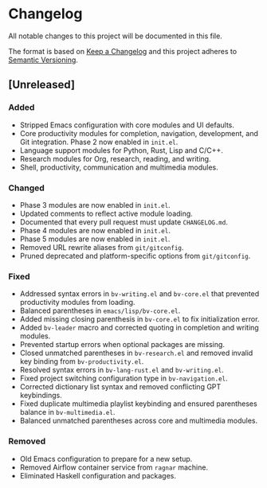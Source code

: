 # Changelog

All notable changes to this project will be documented in this file.

The format is based on [Keep a Changelog](https://keepachangelog.com/en/1.0.0/)
and this project adheres to [Semantic Versioning](https://semver.org/).

## [Unreleased]
### Added
- Stripped Emacs configuration with core modules and UI defaults.
- Core productivity modules for completion, navigation, development,
  and Git integration. Phase 2 now enabled in `init.el`.
- Language support modules for Python, Rust, Lisp and C/C++.
- Research modules for Org, research, reading, and writing.
- Shell, productivity, communication and multimedia modules.
### Changed
- Phase 3 modules are now enabled in `init.el`.
- Updated comments to reflect active module loading.
- Documented that every pull request must update `CHANGELOG.md`.
- Phase 4 modules are now enabled in `init.el`.
- Phase 5 modules are now enabled in `init.el`.
- Removed URL rewrite aliases from `git/gitconfig`.
- Pruned deprecated and platform-specific options from `git/gitconfig`.
### Fixed
- Addressed syntax errors in `bv-writing.el` and `bv-core.el` that
  prevented productivity modules from loading.
- Balanced parentheses in `emacs/lisp/bv-core.el`.
- Added missing closing parenthesis in `bv-core.el` to fix initialization error.
- Added `bv-leader` macro and corrected quoting in completion and writing modules.
- Prevented startup errors when optional packages are missing.
- Closed unmatched parentheses in `bv-research.el` and removed invalid key binding from `bv-productivity.el`.
- Resolved syntax errors in `bv-lang-rust.el` and `bv-writing.el`.
- Fixed project switching configuration type in `bv-navigation.el`.
- Corrected dictionary list syntax and removed conflicting GPT keybindings.
- Fixed duplicate multimedia playlist keybinding and ensured parentheses
  balance in `bv-multimedia.el`.
- Balanced unmatched parentheses across core and multimedia modules.
### Removed
- Old Emacs configuration to prepare for a new setup.
- Removed Airflow container service from `ragnar` machine.
- Eliminated Haskell configuration and packages.
